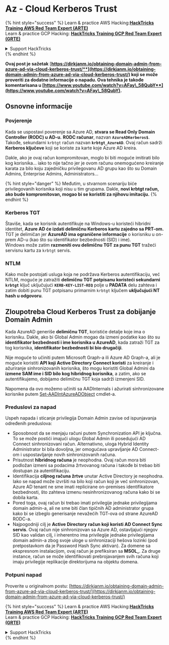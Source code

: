 # Az - Cloud Kerberos Trust

{% hint style="success" %}
Learn & practice AWS Hacking:<img src="../../../../.gitbook/assets/image (1).png" alt="" data-size="line">[**HackTricks Training AWS Red Team Expert (ARTE)**](https://training.hacktricks.xyz/courses/arte)<img src="../../../../.gitbook/assets/image (1).png" alt="" data-size="line">\
Learn & practice GCP Hacking: <img src="../../../../.gitbook/assets/image (2).png" alt="" data-size="line">[**HackTricks Training GCP Red Team Expert (GRTE)**<img src="../../../../.gitbook/assets/image (2).png" alt="" data-size="line">](https://training.hacktricks.xyz/courses/grte)

<details>

<summary>Support HackTricks</summary>

* Check the [**subscription plans**](https://github.com/sponsors/carlospolop)!
* **Join the** 💬 [**Discord group**](https://discord.gg/hRep4RUj7f) or the [**telegram group**](https://t.me/peass) or **follow** us on **Twitter** 🐦 [**@hacktricks\_live**](https://twitter.com/hacktricks\_live)**.**
* **Share hacking tricks by submitting PRs to the** [**HackTricks**](https://github.com/carlospolop/hacktricks) and [**HackTricks Cloud**](https://github.com/carlospolop/hacktricks-cloud) github repos.

</details>
{% endhint %}

**Ovaj post je sažetak** [**https://dirkjanm.io/obtaining-domain-admin-from-azure-ad-via-cloud-kerberos-trust/**](https://dirkjanm.io/obtaining-domain-admin-from-azure-ad-via-cloud-kerberos-trust/) **koji se može proveriti za dodatne informacije o napadu. Ova tehnika je takođe komentarisana u** [**https://www.youtube.com/watch?v=AFay\_58QubY**](https://www.youtube.com/watch?v=AFay\_58QubY)**.**

## Osnovne informacije

### Povjerenje

Kada se uspostavi poverenje sa Azure AD, **stvara se Read Only Domain Controller (RODC) u AD-u.** **RODC računar**, nazvan **`AzureADKerberos$`**. Takođe, sekundarni `krbtgt` račun nazvan **`krbtgt_AzureAD`**. Ovaj račun sadrži **Kerberos ključeve** koji se koriste za karte koje Azure AD kreira.

Dakle, ako je ovaj račun kompromitovan, moglo bi biti moguće imitirati bilo kog korisnika... iako to nije tačno jer je ovom računu onemogućeno kreiranje karata za bilo koju zajedničku privilegovanu AD grupu kao što su Domain Admins, Enterprise Admins, Administrators...

{% hint style="danger" %}
Međutim, u stvarnom scenariju biće privilegovanih korisnika koji nisu u tim grupama. Dakle, **novi krbtgt račun, ako bude kompromitovan, mogao bi se koristiti za njihovu imitaciju.**
{% endhint %}

### Kerberos TGT

Štaviše, kada se korisnik autentifikuje na Windows-u koristeći hibridni identitet, **Azure AD će izdati delimičnu Kerberos kartu zajedno sa PRT-om.** TGT je delimičan jer **AzureAD ima ograničene informacije** o korisniku u on-prem AD-u (kao što su identifikator bezbednosti (SID) i ime).\
Windows može zatim **razmeniti ovu delimičnu TGT za punu TGT** tražeći servisnu kartu za `krbtgt` servis.

### NTLM

Kako može postojati usluga koja ne podržava Kerberos autentifikaciju, već NTLM, moguće je zatražiti **delimičnu TGT potpisanu koristeći sekundarni `krbtgt`** ključ uključujući **`KERB-KEY-LIST-REQ`** polje u **PADATA** delu zahteva i zatim dobiti punu TGT potpisanu primarnim `krbtgt` ključem **uključujući NT hash u odgovoru**.

## Zloupotreba Cloud Kerberos Trust za dobijanje Domain Admin <a href="#abusing-cloud-kerberos-trust-to-obtain-domain-admin" id="abusing-cloud-kerberos-trust-to-obtain-domain-admin"></a>

Kada AzureAD generiše **delimičnu TGT**, koristiće detalje koje ima o korisniku. Dakle, ako bi Global Admin mogao da izmeni podatke kao što su **identifikator bezbednosti i ime korisnika u AzureAD**, kada zatraži TGT za tog korisnika, **identifikator bezbednosti bi bio drugačiji**.

Nije moguće to učiniti putem Microsoft Graph-a ili Azure AD Graph-a, ali je moguće koristiti **API koji Active Directory Connect koristi** za kreiranje i ažuriranje sinhronizovanih korisnika, što mogu koristiti Global Admini da **izmene SAM ime i SID bilo kog hibridnog korisnika**, a zatim, ako se autentifikujemo, dobijamo delimičnu TGT koja sadrži izmenjeni SID.

Napomena da ovo možemo učiniti sa AADInternals i ažurirati sinhronizovane korisnike putem [Set-AADIntAzureADObject](https://aadinternals.com/aadinternals/#set-aadintazureadobject-a) cmdlet-a.

### Preduslovi za napad <a href="#attack-prerequisites" id="attack-prerequisites"></a>

Uspeh napada i sticanje privilegija Domain Admin zavise od ispunjavanja određenih preduslova:

* Sposobnost da se menjaju računi putem Synchronization API je ključna. To se može postići imajući ulogu Global Admin ili posedujući AD Connect sinhronizovani račun. Alternativno, uloga Hybrid Identity Administrator bi bila dovoljna, jer omogućava upravljanje AD Connect-om i uspostavljanje novih sinhronizovanih računa.
* Prisutnost **hibridnog računa** je neophodna. Ovaj račun mora biti podložan izmeni sa podacima žrtvovanog računa i takođe bi trebao biti dostupan za autentifikaciju.
* Identifikacija **ciljnog računa žrtve** unutar Active Directory je neophodna. Iako se napad može izvršiti na bilo koji račun koji je već sinhronizovan, Azure AD tenant ne sme imati replicirane on-premises identifikatore bezbednosti, što zahteva izmenu nesinhronizovanog računa kako bi se dobila karta.
* Pored toga, ovaj račun bi trebao imati privilegije jednake privilegijama domain admin-a, ali ne sme biti član tipičnih AD administrator grupa kako bi se izbeglo generisanje nevažećih TGT-ova od strane AzureAD RODC-a.
* Najpogodniji cilj je **Active Directory račun koji koristi AD Connect Sync servis**. Ovaj račun nije sinhronizovan sa Azure AD, ostavljajući njegov SID kao validan cilj, i inherentno ima privilegije jednake privilegijama domain admin-a zbog svoje uloge u sinhronizaciji hešova lozinki (pod pretpostavkom da je Password Hash Sync aktivan). Za domene sa ekspresnom instalacijom, ovaj račun je prefiksiran sa **MSOL\_**. Za druge instance, račun se može identifikovati prebrojavanjem svih računa koji imaju privilegije replikacije direktorijuma na objektu domena.

### Potpuni napad <a href="#the-full-attack" id="the-full-attack"></a>

Proverite u originalnom postu: [https://dirkjanm.io/obtaining-domain-admin-from-azure-ad-via-cloud-kerberos-trust/](https://dirkjanm.io/obtaining-domain-admin-from-azure-ad-via-cloud-kerberos-trust/)

{% hint style="success" %}
Learn & practice AWS Hacking:<img src="../../../../.gitbook/assets/image (1).png" alt="" data-size="line">[**HackTricks Training AWS Red Team Expert (ARTE)**](https://training.hacktricks.xyz/courses/arte)<img src="../../../../.gitbook/assets/image (1).png" alt="" data-size="line">\
Learn & practice GCP Hacking: <img src="../../../../.gitbook/assets/image (2).png" alt="" data-size="line">[**HackTricks Training GCP Red Team Expert (GRTE)**<img src="../../../../.gitbook/assets/image (2).png" alt="" data-size="line">](https://training.hacktricks.xyz/courses/grte)

<details>

<summary>Support HackTricks</summary>

* Check the [**subscription plans**](https://github.com/sponsors/carlospolop)!
* **Join the** 💬 [**Discord group**](https://discord.gg/hRep4RUj7f) or the [**telegram group**](https://t.me/peass) or **follow** us on **Twitter** 🐦 [**@hacktricks\_live**](https://twitter.com/hacktricks\_live)**.**
* **Share hacking tricks by submitting PRs to the** [**HackTricks**](https://github.com/carlospolop/hacktricks) and [**HackTricks Cloud**](https://github.com/carlospolop/hacktricks-cloud) github repos.

</details>
{% endhint %}
